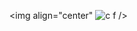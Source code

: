 <img align="center" ![c f](https://user-images.githubusercontent.com/22425782/53644585-f06f6200-3c5c-11e9-8a17-fa863feb03d7.jpeg) />
